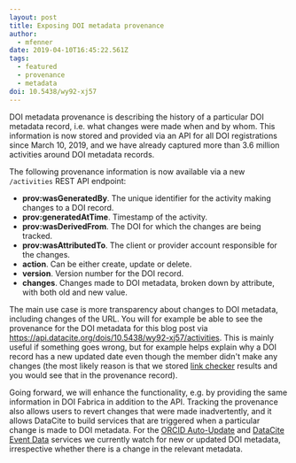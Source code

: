 ```yaml
---
layout: post
title: Exposing DOI metadata provenance
author:
  - mfenner
date: 2019-04-10T16:45:22.561Z
tags:
  - featured
  - provenance
  - metadata
doi: 10.5438/wy92-xj57
---
```

DOI metadata provenance is describing the history of a particular DOI metadata record, i.e. what changes were made when and by whom. This information is now stored and provided via an API for all DOI registrations since March 10, 2019, and we have already captured more than 3.6 million activities around DOI metadata records. 

The following provenance information is now available via a new `/activities` REST API endpoint:

* **prov:wasGeneratedBy**. The unique identifier for the activity making changes to a DOI record.
* **prov:generatedAtTime**. Timestamp of the activity.
* **prov:wasDerivedFrom**. The DOI for which the changes are being tracked.
* **prov:wasAttributedTo**. The client or provider account responsible for the changes.
* **action**. Can be either create, update or delete.
* **version**. Version number for the DOI record.
* **changes**. Changes made to DOI metadata, broken down by attribute, with both old and new value.

The main use case is more transparency about changes to DOI metadata, including changes of the URL. You will for example be able to see the provenance for the DOI metadata for this blog post via https://api.datacite.org/dois/10.5438/wy92-xj57/activities. This is mainly useful if something goes wrong, but for example helps explain why a DOI record has a new updated date even though the member didn't make any changes (the most likely reason is that we stored [link checker](https://support.datacite.org/docs/link-checker) results and you would see that in the provenance record).

Going forward, we will enhance the functionality, e.g. by providing the same information in DOI Fabrica in addition to the API. Tracking the provenance also allows users to revert changes that were made inadvertently, and it allows DataCite to build services that are triggered when a particular change is made to DOI metadata. For the [ORCID Auto-Update](https://support.datacite.org/docs/how-to-activate-orcid-auto-update) and [DataCite Event Data](https://support.datacite.org/docs/eventdata-guide) services we currently watch for new or updated DOI metadata, irrespective whether there is a change in the relevant metadata.

